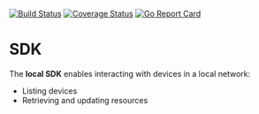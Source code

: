 
[![Build Status](https://travis-ci.com/go-ocf/sdk.svg?branch=master)](https://travis-ci.com/go-ocf/sdk)
[![Coverage Status](https://codecov.io/gh/go-ocf/sdk/branch/master/graph/badge.svg)](https://codecov.io/gh/go-ocf/sdk)
[![Go Report Card](https://goreportcard.com/badge/go-ocf/sdk)](https://goreportcard.com/report/go-ocf/sdk)

# SDK

The **local SDK** enables interacting with devices in a local network:
- Listing devices 
- Retrieving and updating resources 
